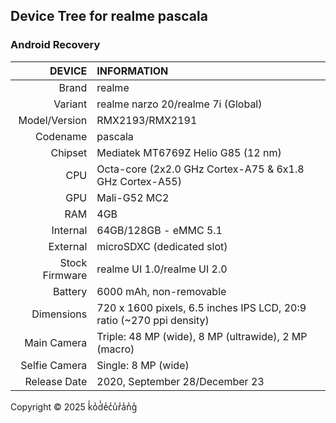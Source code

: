 ## Device Tree for realme pascala
###  Android Recovery
DEVICE         | INFORMATION
-----:         | :----------
Brand          | realme
Variant        | realme narzo 20/realme 7i (Global)
Model/Version  | RMX2193/RMX2191
Codename       | pascala
Chipset        | Mediatek MT6769Z Helio G85 (12 nm)
CPU            | Octa-core (2x2.0 GHz Cortex-A75 & 6x1.8 GHz Cortex-A55)
GPU            | Mali-G52 MC2
RAM            | 4GB
Internal       | 64GB/128GB - eMMC 5.1
External       | microSDXC (dedicated slot)
Stock Firmware | realme UI 1.0/realme UI 2.0
Battery        | 6000 mAh, non-removable
Dimensions     | 720 x 1600 pixels, 6.5 inches IPS LCD, 20:9 ratio (~270 ppi density)
Main Camera    | Triple: 48 MP (wide), 8 MP (ultrawide), 2 MP (macro)
Selfie Camera  | Single: 8 MP (wide)
Release Date   | 2020, September 28/December 23

Copyright © 2025 k̾o̾d̾e̾c̾u̾r̾a̾n̾g̾